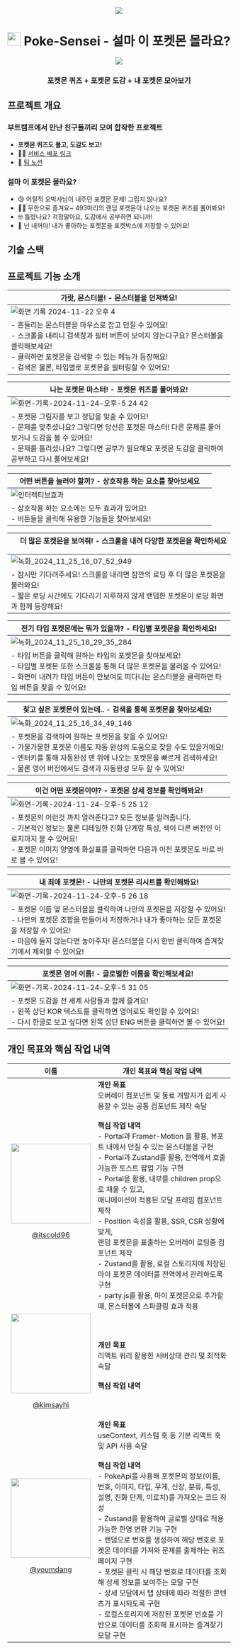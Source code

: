 <p align="center">
  <a href="https://github.com/Covengers-Pokedex/poke-sensei"><img src="https://hits.seeyoufarm.com/api/count/incr/badge.svg?url=https://github.com/Covengers-Pokedex/poke-sensei&count_bg=%2379C83D&title_bg=%23555555&icon=&icon_color=%23E7E7E7&title=Hits&edge_flat=false"/></a>
</p>

<p align="center">
  <h1 align='center'>
   <img src='https://github.com/user-attachments/assets/2d2abfc1-8ecf-470c-ab70-af45813132f3' height=30 width=30/>
    Poke-Sensei - 설마 이 포켓몬 몰라요?
  </h1>
  <p align="center">
    <img src='https://github.com/user-attachments/assets/553fb7e3-5bd6-4a74-9a4b-a6148b1f11b8'/>
  </p>
  <h3 align='center'>
   포켓몬 퀴즈 + 포켓몬 도감 + 내 포켓몬 모아보기
  </h3>
</p>

## 프로젝트 개요
### 부트캠프에서 만난 친구들끼리 모여 합작한 프로젝트
- **포켓몬 퀴즈도 풀고, 도감도 보고!**
- 👩‍💻 [ 서비스 배포 링크 ](https://poke-sensei.vercel.app/)
- 🤝 [ 팀 노션 ](https://hickory-wednesday-39b.notion.site/10c03952ffa9808282eadb4b7df63873)

### 설마 이 포켓몬 몰라요?
- 😢 어릴적 오박사님이 내주던 포켓몬 문제! 그립지 않나요?
- 😵‍💫 무한으로 즐겨요~ 493마리의 랜덤 포켓몬이 나오는 포켓몬 퀴즈를 풀어봐요!
- 🤓 틀렸나요? 걱정말아요, 도감에서 공부하면 되니까!
- 🫵 넌 내꺼야! 내가 좋아하는 포켓몬을 포켓박스에 저장할 수 있어요!

## 기술 스택

## 프로젝트 기능 소개
 <!-- 플로팅 몬스터볼 기능소개 -->
| <img src='https://github.com/user-attachments/assets/2d2abfc1-8ecf-470c-ab70-af45813132f3' height=15 width=15/> 가랏, 몬스터볼! - 몬스터볼을 던져봐요! <img src='https://github.com/user-attachments/assets/2d2abfc1-8ecf-470c-ab70-af45813132f3' height=15 width=15/> |
| - |
|  ![화면 기록 2024-11-22 오후 4](https://github.com/user-attachments/assets/473b61d0-0caf-42a3-82ea-b42c41f306aa) |
| - 흔들리는 몬스터볼을 마우스로 잡고 던질 수 있어요! <br> - 스크롤을 내리니 검색창과 필터 버튼이 보이지 않는다구요? 몬스터볼을 클릭해보세요! <br> - 클릭하면 포켓몬을 검색할 수 있는 메뉴가 등장해요! <br> - 검색은 물론, 타입별로 포켓몬을 필터링할 수 있어요! |
<!-- 포켓몬 퀴즈 페이지 소개 -->
| <img src='https://github.com/user-attachments/assets/2d2abfc1-8ecf-470c-ab70-af45813132f3' height=15 width=15/> 나는 포켓몬 마스터! - 포켓몬 퀴즈를 풀어봐요! <img src='https://github.com/user-attachments/assets/2d2abfc1-8ecf-470c-ab70-af45813132f3' height=15 width=15/> |
| - |
|  ![화면-기록-2024-11-24-오후-5 24 42](https://github.com/user-attachments/assets/ed47fa81-0ae8-4dd1-9156-e03a943ec3b1) |
| - 포켓몬 그림자를 보고 정답을 맞출 수 있어요! <br> - 문제를 맞추셨나요? 그렇다면 당신은 포켓몬 마스터! 다른 문제를 풀어보거나 도감을 볼 수 있어요! <br> - 문제를 틀리셨나요? 그렇다면 공부가 필요해요 포켓몬 도감을 클릭하여 공부하고 다시 풀어보세요! |
<!-- 인터렉티브 디자인 소개 -->
| <img src='https://github.com/user-attachments/assets/2d2abfc1-8ecf-470c-ab70-af45813132f3' height=15 width=15/> 어떤 버튼을 눌러야 할끼? - 상호작용 하는 요소를 찾아보세요 <img src='https://github.com/user-attachments/assets/2d2abfc1-8ecf-470c-ab70-af45813132f3' height=15 width=15/> |
| - |
| ![인터렉티브효과](https://github.com/user-attachments/assets/2ecd6cf7-916b-4624-ba55-385c2db86104)  |
| - 상호작용 하는 요소에는 모두 효과가 있어요! <br> - 버튼들을 클릭해 유용한 기능들을 찾아보세요! |
<!-- 무한 스크롤 및 로딩 소개 -->
| <img src='https://github.com/user-attachments/assets/2d2abfc1-8ecf-470c-ab70-af45813132f3' height=15 width=15/> 더 많은 포켓몬을 보여줘! - 스크롤을 내려 다양한 포켓몬을 확인하세요 <img src='https://github.com/user-attachments/assets/2d2abfc1-8ecf-470c-ab70-af45813132f3' height=15 width=15/> |
| - |
| ![녹화_2024_11_25_16_07_52_949](https://github.com/user-attachments/assets/ac65f5ce-e00b-4cee-8db2-56a08a4d0cb5)  |
| - 잠시만 기다려주세요! 스크롤을 내리면 잠깐의 로딩 후 더 많은 포켓몬을 불러와요! <br> - 짧은 로딩 시간에도 기다리기 지루하지 않게 랜덤한 포켓몬이 로딩 화면과 함께 등장해요! |
<!-- 타입 검색 기능 소개 -->
| <img src='https://github.com/user-attachments/assets/2d2abfc1-8ecf-470c-ab70-af45813132f3' height=15 width=15/> 전기 타입 포켓몬에는 뭐가 있을까? - 타입별 포켓몬을 확인하세요! <img src='https://github.com/user-attachments/assets/2d2abfc1-8ecf-470c-ab70-af45813132f3' height=15 width=15/> |
| - |
| ![녹화_2024_11_25_16_29_35_284](https://github.com/user-attachments/assets/57fe8541-f3b6-4658-8d23-283365191923)  |
| - 타입 버튼을 클릭해 원하는 타입의 포켓몬을 찾아보세요! <br> - 타입별 포켓몬 또한 스크롤을 통해 더 많은 포켓몬을 불러올 수 있어요! <br> - 화면이 내려가 타입 버튼이 안보여도 떠다니는 몬스터볼을 클릭하면 타입 버튼을 찾을 수 있어요! |
<!-- 이름 검색 기능소개 -->
| <img src='https://github.com/user-attachments/assets/2d2abfc1-8ecf-470c-ab70-af45813132f3' height=15 width=15/> 찾고 싶은 포켓몬이 있는데.. - 검색을 통해 포켓몬을 찾아보세요! <img src='https://github.com/user-attachments/assets/2d2abfc1-8ecf-470c-ab70-af45813132f3' height=15 width=15/> |
| - |
| ![녹화_2024_11_25_16_34_49_146](https://github.com/user-attachments/assets/0f48a8fd-5a2b-44d5-b148-e6012d2f739d) |
| - 포켓몬을 검색하여 원하는 포켓몬을 찾을 수 있어요! <br> - 가물가물한 포켓몬 이름도 자동 완성의 도움으로 찾을 수도 있을거에요! <br> - 엔터키를 통해 자동완성 맨 위에 나오는 포켓몬을 빠르게 검색하세요! <br> - 물론 영어 버전에서도 검색과 자동완성 모두 할 수 있어요! |
<!-- 포케몬 상세모달 소개 -->
| <img src='https://github.com/user-attachments/assets/2d2abfc1-8ecf-470c-ab70-af45813132f3' height=15 width=15/> 이건 어떤 포켓몬이야? - 포켓몬 상세 정보를 확인해봐요! <img src='https://github.com/user-attachments/assets/2d2abfc1-8ecf-470c-ab70-af45813132f3' height=15 width=15/> |
| - |
|  ![화면-기록-2024-11-24-오후-5 25 12](https://github.com/user-attachments/assets/a97ac38a-d9cb-4017-a433-8aa713c6cb88) |
| - 포켓몬의 이런것 까지 알려준다고? 모든 정보를 알려줍니다. <br> - 기본적인 정보는 물론 디테일한 진화 단계랑 특성, 색이 다른 버전인 이로치까지 볼 수 있어요! <br> - 포켓몬 이미지 양옆에 화살표를 클릭하면 다음과 이전 포켓몬도 바로 바로 볼 수 있어요! |
 <!-- 즐겨찾는 포켓몬 기능 소개 -->
| <img src='https://github.com/user-attachments/assets/2d2abfc1-8ecf-470c-ab70-af45813132f3' height=15 width=15/> 내 최애 포켓몬! - 나만의 포켓몬 리시트를 확인해봐요! <img src='https://github.com/user-attachments/assets/2d2abfc1-8ecf-470c-ab70-af45813132f3' height=15 width=15/> |
| - |
|  ![화면-기록-2024-11-24-오후-5 26 18](https://github.com/user-attachments/assets/3e2528c3-6386-41e2-894e-1f4c496af90c) |
| - 포켓몬 이름 옆 몬스터볼을 클릭하여 나만의 포켓몬을 저장할 수 있어요! <br> - 나만의 포켓몬 조합을 만들어서 저장하거나 내가 좋아하는 모든 포켓몬을 저장할 수 있어요! <br> - 마음에 들지 않는다면 놓아주자! 몬스터볼을 다시 한번 클릭하여 즐겨찾기에서 제외할 수 있어요! |
<!-- 힌/영 변환 기능 소개 -->
| <img src='https://github.com/user-attachments/assets/2d2abfc1-8ecf-470c-ab70-af45813132f3' height=15 width=15/> 포켓몬 영어 이름! - 글로벌한 이름을 확인해보세요! <img src='https://github.com/user-attachments/assets/2d2abfc1-8ecf-470c-ab70-af45813132f3' height=15 width=15/> |
| - |
|  ![화면-기록-2024-11-24-오후-5 31 05](https://github.com/user-attachments/assets/eb1fcc81-a3c5-4594-bb37-1736360835e8) |
| - 포켓몬 도감을 전 세계 사람들과 함께 즐겨요! <br> - 왼쪽 상단 KOR 텍스트를 클릭하면 영어로도 확인할 수 있어요! <br> - 다시 한글로 보고 싶다면 왼쪽 상단 ENG 버튼을 클릭하면 볼 수 있어요! |



## 개인 목표와 핵심 작업 내역
|이름|개인 목표와 핵심 작업 내역|
| - | - |
|<img src="https://github.com/user-attachments/assets/367cf10f-1cb6-439e-b292-1b326b96ad2b" width="180"/> <p align='center'>[@itscold96](https://github.com/itscold96)</p>| **개인 목표** <br> 오버레이 컴포넌트 및 동료 개발자가 쉽게 사용할 수 있는 공통 컴포넌트 제작 숙달<br> <br> **핵심 작업 내역** <br> - Portal과 Framer-Motion 을 활용, 뷰포트 내에서 던질 수 있는 몬스터볼을 구현 <br> - Portal과 Zustand를 활용, 전역에서 호출 가능한 토스트 팝업 기능 구현 <br> - Portal을 활용, 내부를 children prop으로 채울 수 있고, <br> 애니메이션이 적용된 모달 프레임 컴포넌트 제작  <br> - Position 속성을 활용, SSR, CSR 상황에 맞게, <br> 랜덤 포켓몬을 표출하는 오버레이 로딩중 컴포넌트 제작 <br> - Zustand를 활용, 로컬 스토리지에 저장된 마이 포켓몬 데이터를 전역에서 관리하도록 구현 <br> - party.js를 활용, 마이 포켓몬으로 추가할 때, 몬스터볼에 스파클링 효과 적용
|<img src="https://github.com/user-attachments/assets/7f0352f0-9ad0-430b-9c7e-1348df9ec3ff" width="180"/> <p align='center'>[@kimsayhi](https://github.com/kimsayhi)</p>|**개인 목표** <br> 리액트 쿼리 활용한 서버상태 관리 및 최적화 숙달 <br> <br> **핵심 작업 내역** <br>|
|<img src="https://github.com/user-attachments/assets/099b982a-3016-4603-aa34-ebdf97df4c8b" width="180"/> <p align='center'>[@youmdang](https://github.com/youmdang)</p>|**개인 목표** <br> useContext, 커스텀 훅 등 기본 리액트 훅 및 API 사용 숙달 <br> <br> **핵심 작업 내역** <br> - PokeApi를 사용해 포켓몬의 정보(이름, 번호, 이미지, 타입, 무게, 신장, 분류, 특성,<br> 설명, 진화 단계, 이로치)를 가져오는 코드 작성 <br> - Zustand를 활용하여 글로벌 상태로 적용 가능한 한영 변환 기능 구현 <br> - 랜덤으로 번호를 생성하여 해당 번호로 포켓몬 데이터를 가져와 문제를 출제하는 퀴즈 페이지 구현 <br> - 포켓몬 클릭 시 해당 번호로 데이터를 조회해 상세 정보를 보여주는 모달 구현 <br> - 상세 모달에서 탭 상태에 따라 적절한 콘텐츠가 표시되도록 구현 <br> - 로컬스토리지에 저장된 포켓몬 번호를 기반으로 데이터를 조회해 표시하는 즐겨찾기 모달 구현 |
<br/>



